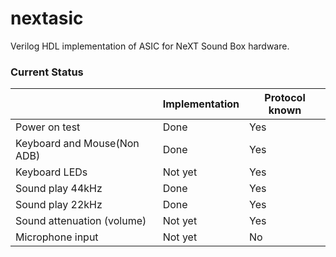 # nextasic

Verilog HDL implementation of ASIC for NeXT Sound Box hardware.

### Current Status

|      |Implementation|Protocol known|
| ---- | ---- | ---- |
|Power on test|Done|Yes|
|Keyboard and Mouse(Non ADB)|Done|Yes|
|Keyboard LEDs|Not yet|Yes|
|Sound play 44kHz|Done|Yes|
|Sound play 22kHz|Done|Yes|
|Sound attenuation (volume)|Not yet|Yes|
|Microphone input|Not yet|No|
